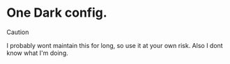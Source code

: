 # One Dark config.

> [!CAUTION]
> I probably wont maintain this for long, so use it at your own risk.
> Also I dont know what I'm doing.
